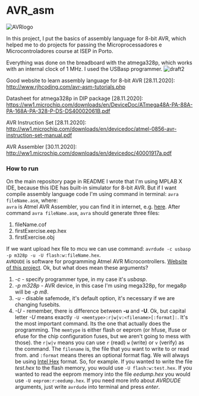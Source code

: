 # AVR_asm 
![AVRlogo](https://upload.wikimedia.org/wikipedia/commons/thumb/9/96/Avr_logo.svg/220px-Avr_logo.svg.png)

In this project, I put the basics of assembly language for 8-bit AVR, which helped me to do projects for passing the Microprocessadores e Microcontroladores course at ISEP in Porto.

Everything was done on the breadboard with the atmega328p, which works with an internal clock of 1 MHz. I used the USBasp programmer.
![draft2](https://user-images.githubusercontent.com/43972902/100476318-8b70c680-30e5-11eb-996c-b02799e8248e.png)

Good website to learn assembly language for 8-bit AVR [28.11.2020]: http://www.rjhcoding.com/avr-asm-tutorials.php

Datasheet for atmega328p in DIP package [28.11.2020]: https://ww1.microchip.com/downloads/en/DeviceDoc/ATmega48A-PA-88A-PA-168A-PA-328-P-DS-DS40002061B.pdf

AVR Instruction Set [28.11.2020]: http://ww1.microchip.com/downloads/en/devicedoc/atmel-0856-avr-instruction-set-manual.pdf

AVR Assembler [30.11.2020]: http://ww1.microchip.com/downloads/en/devicedoc/40001917a.pdf

### How to run
On the main repository page in README I wrote that I'm using MPLAB X IDE, because this IDE has built-in simulator for 8-bit AVR. But if I want compile assembly language code I'm using command in terminal: `avra fileName.asm`, where: <br/>
`avra` is Atmel AVR Assembler, you can find it in internet, e.g. [here](https://sourceforge.net/p/avra/wiki/Home/). After command `avra fileName.asm`, `avra` should generate three files:
1. fileName.cof
2. firstExercise.eep.hex
3. firstExercise.obj

If we want upload hex file to mcu we can use command: `avrdude -c usbasp -p m328p -u -U flash:w:fileName.hex`. <br/>
`AVRDUDE` is software for programming Atmel AVR Microcontrollers. [Website of this project](http://savannah.nongnu.org/projects/avrdude). Ok, but what does mean these arguments?
1. *-c* - specify programmer type, in my case it's *usbasp*.
2. *-p m328p* - AVR device, in this case I'm using mega328p, for mega8p will be *-p m8*.
3. *-u* - disable safemode, it's default option, it's necessary if we are changing fusebits.
4. *-U* - remember, there is difference between **-u** and **-U**. Ok, but capital letter *-U* means exactly `-U <memtype>:r|w|v:<filename>[:format]:`. It's the most important command. Its the one that actually does the programming. The `memtype` is either flash or eeprom (or hfuse, lfuse or efuse for the chip configuration fuses, but we aren't going to mess with those). the `r|w|v` means you can use `r` (read) `w` (write) or `v` (verify) as the command. The `filename` is, the file that you want to write to or read from. and `:format` means theres an optional format flag. We will always be using [Intel Hex](https://en.wikipedia.org/wiki/Intel_HEX) format. So, for example. If you wanted to write the file *test.hex* to the flash memory, you would use `-U flash:w:test.hex`. If you wanted to read the eeprom memory into the file *eedump.hex* you would use `-U eeprom:r:eedump.hex`. If you need more info about *AVRDUDE* arguments, just write `avrdude` into terminal and press *enter*.
